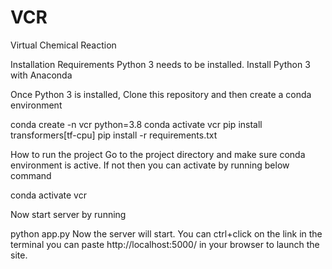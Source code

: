 # VCR
Virtual Chemical Reaction

Installation
Requirements
Python 3 needs to be installed. Install Python 3 with Anaconda

Once Python 3 is installed, Clone this repository and then create a conda environment

conda create -n vcr python=3.8
conda activate vcr
pip install transformers[tf-cpu]
pip install -r requirements.txt

How to run the project
Go to the project directory and make sure conda environment is active. If not then you can activate by running below command

conda activate vcr


Now start server by running

python app.py
Now the server will start. You can ctrl+click on the link in the terminal you can paste http://localhost:5000/ in your browser to launch the site.
